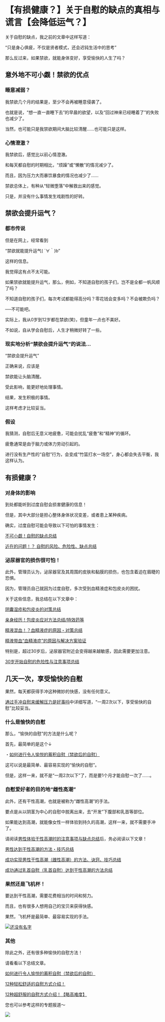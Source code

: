 # 【有损健康？】关于自慰的缺点的真相与谎言【会降低运气？】 [​](#【有损健康-】关于自慰的缺点的真相与谎言【会降低运气-】)

关于自慰的缺点，我之前的文章中这样写道：

“只是身心俱疲，不仅是贤者模式，还会迟钝生活中的思考”

那么反过来，如果禁欲，就能身体变好，享受愉快的人生了吗？

## 意外地不可小觑！禁欲的优点 [​](#意外地不可小觑-禁欲的优点)

### 睡意减弱？ [​](#睡意减弱)

我禁欲几个月的结果是，至少不会再被睡意侵袭了。

也就是说，“想一直一直睡下去”的早晨的欲望，以及“回过神来已经睡着了”的失败也减少了。

当然，也可能只是我禁欲期间大脑比较清醒……也可能只是这样。

### 心情澄澈？ [​](#心情澄澈)

我禁欲后，感觉比以前心情澄澈。

和每天都自慰的时期相比，“烦躁”或“懒散”的情况减少了。

而且，因为压力大而暴饮暴食的情况也减少了……

禁欲总体上，有种从“轻微堕落”中解救出来的感觉。

只是，并没有什么事情发生戏剧性的好转。

## 禁欲会提升运气？ [​](#禁欲会提升运气)

### 都市传说 [​](#都市传说)

但是在网上，经常看到

“禁欲就能提升运气( ´∀｀)b”

这样的信息。

我觉得这有点不太可能。

如果禁欲就能提升运气，那么，例如，不知道自慰的孩子们，岂不是全都一帆风顺了吗？

不知道自慰的孩子们，每次考试都能得高分吗？零花钱会变多吗？不会被欺负吗？

──不可能吧。

实际上，我从0岁到12岁都在禁欲(笑)，但童年一点也不美好。

不如说，自从学会自慰后，人生才稍微好转了一些。

### 现实地分析“禁欲会提升运气”的说法… [​](#现实地分析-禁欲会提升运气-的说法)

“禁欲会提升运气”

正确来说，应该是

禁欲能让头脑清醒。

受此影响，能更好地处理事情。

结果，发生积极的事情。

这样考虑才比较妥当。

### 假设 [​](#假设)

我猜测，自慰后无意义地疲惫，可能会扰乱“疲惫”和“精神”的循环。

疲惫通常是由于脑力或体力劳动引起的。

进行没有生产性的“自慰”行为，会变成“竹篮打水一场空”，身心都会失去平衡，我这样认为。

## 有损健康？ [​](#有损健康)

### 对身体的影响 [​](#对身体的影响)

到处都能听到过度自慰会损害健康的信息！

但是，其中大部分是担心整体身体状况变差，或者患上某种疾病。

确实，过度自慰可能会导致以下可怕的事情发生：

[不可小觑！自慰的缺点总结](/onanie-a/ona-demerit.html)

[近在的问题！？ 自慰的风险、危险性、缺点总结](/onanie-a/risk.html)

### 泌尿器官的损伤很可怕！ [​](#泌尿器官的损伤很可怕)

此外，管理员认为，泌尿器官及其周围的皮肤和黏膜的损伤，也包含着迫在眉睫的恐惧。

因为，管理员自己就因为过度自慰，多次受到血精液症和包皮炎的困扰。

关于这些信息，我总结在以下文章中：

[阴囊湿疹和包皮炎的对策总结](/onanie-a/shisshin.html)

[亲身经历！包皮炎应对方法总结/特效药等](/onanie-a/sisshin-taisaku.html)

[精液混血！？血精液症的原因・对策总结](/onanie-a/broad01.html)

[精液带血“血精液症”的原因与解决方案验证](/onanie-a/broad02.html)

特别是，超过30岁后，泌尿器官附近会变得越来越敏感，因此需要更加注意。

[30岁开始自慰的危险性与注意事项总结](/onanie-a/age30s.html)

## 几天一次，享受愉快的自慰 [​](#几天一次-享受愉快的自慰)

果然，每天都获得手冲这种微妙的快感，没有任何意义。

[通过手冲自慰来缓解压力是好事吗](/onanie-a/stress-onanie.html)中详细写道，“一周2次以下，享受愉快的自慰”比较妥当。

### 什么是愉快的自慰 [​](#什么是愉快的自慰)

那么，“愉快的自慰”的方法是什么呢？

首先，最简单的是这个↓

・[如何进行令人愉悦的蓄积自慰（禁欲后的自慰）](/onanie-a/kaikan1.html)

这可以说是最简单、最容易实现的“愉快的自慰”。

但是，这样一来，就不是“一周2次以下”了，而是要1个月才能自慰一次了……。

### 自慰爱好者的目的地“雌性高潮” [​](#自慰爱好者的目的地-雌性高潮)

此外，还有干性高潮，也就是被称为“雌性高潮”的手法。

要点是从以阴茎为中心的自慰中脱离出来，去“开发”下腹部和乳首等部位。

如果能达到高潮，就能像女性一样体验到持久的高潮，这样一来，就不需要手冲了。

请阅读[男性体验干性高潮时的注意事项与缺点总结](/onanie-a/dry-orgasm003.html)后，务必阅读以下文章！

[男性达到干性高潮的方法・技巧总结](/onanie-a/dry-orgasm001.html)

[成功实现男性干性高潮（雌性高潮）的方法、诀窍、技巧总结](/onanie-a/dry-orgasm002.html)

[成功通过乳首自慰（乳首自慰）达到干性高潮的方法总结](/onanie-a/chikubi017.html)

### 果然还是飞机杯！ [​](#果然还是飞机杯)

要达到干性高潮，需要花费相当的时间和努力。

而且，也有很多人想用自己的宝贝来获得快感。

果然，飞机杯是最简单、最容易实现的手法。

[![](https://img.e-nls.com/pict_pc/1_1256118755_m_01l.jpg)还没有名字](https://www.e-nls.com/access.php?agency_id=af486217&pcode=5617)

### 其他 [​](#其他)

除此之外，还有很多种愉快的自慰方法！

请看看以下总结文章。

[如何进行令人愉悦的蓄积自慰（禁欲后的自慰）](/onanie-a/kaikan1.html)

[12种轻松舒适的自慰方式介绍！](/onanie-a/easy12.html)

[12种超舒服的自慰方式介绍！【略高难度】](/onanie-a/onanie12.html)

您也可以参考这样的专题报道～

[![](https://img.e-nls.com/pict_af/1_1409796681_af_plAQl.jpg)](https://www.e-nls.com/access.php?agency_id=af486217&fid=322)
